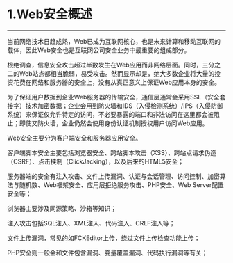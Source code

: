# 1.Web安全概述

---

当前网络技术日趋成熟，Web已成为互联网核心，也是未来计算和移动互联网的载体，因此Web安全也是互联网公司安全业务中最重要的组成部分。

根绝调查，信息安全攻击超过半数发生在Web应用而非网络层面。同时，三分之二的Web站点都相当脆弱，易受攻击。然而显示却是，绝大多数企业将大量的投资花费在网络和服务器的安全上，没有从真正意义上保证Web应用本身的安全。

为了保证用户数据到企业Web服务器的传输安全，通信层通常会采用SSL（安全套接字）技术加密数据；企业会用到防火墙和IDS（入侵检测系统）/IPS（入侵防御系统）来保证仅允许特定的访问，不必要暴露的端口和非法访问在这里都会被阻止；即使又防火墙，企业仍然会使用身份认证机制授权用户访问Web应用。



Web安全主要分为客户端安全和服务器应用安全。

客户端脚本安全主要包括浏览器安全、跨站脚本攻击（XSS）、跨站点请求伪造（CSRF）、点击挟制（ClickJacking），以及后来的HTML5安全；

服务器端的安全有注入攻击、文件上传漏洞、认证与会话管理、访问控制、加密算法与随机数、Web框架安全、应用层拒绝服务攻击、PHP安全、Web Server配置安全等；



浏览器主要涉及同源策略、沙箱等知识；

注入攻击包括SQL注入、XML注入、代码注入、CRLF注入等；

文件上传漏洞，常见的如FCKEditor上传，绕过文件上传检查功能上传；

PHP安全则一般会和文件包含漏洞、变量覆盖漏洞、代码执行漏洞等有关；

